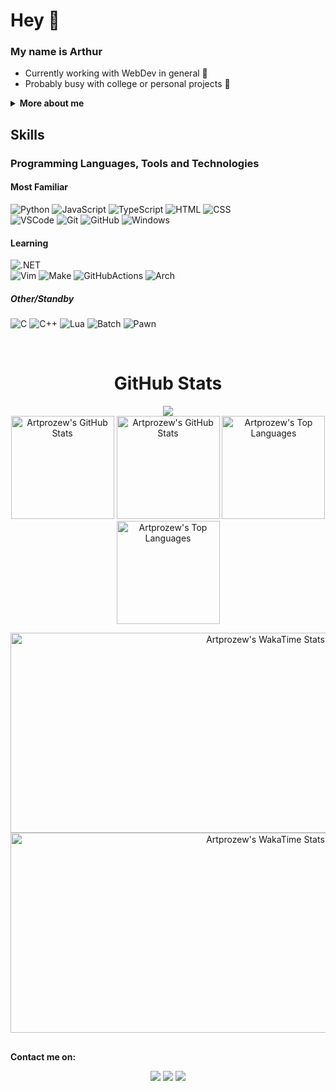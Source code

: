 # Hey 👋

<!-- [![pt-br](https://img.shields.io/badge/readme-pt--br-green)](https://github.com/Artprozew/Artprozew/blob/main/README.pt-br.md) -->

### My name is Arthur

- Currently working with WebDev in general 📘
- Probably busy with college or personal projects 🫠

**<details><summary>More about me</summary>**

I'm a passionate coder from **Brazil**, I've always been fascinated by the potential of **computers** and **technology**. I've been a **self-taught** hobbyist programmer for a long time, but now I'm studying **Software Engineering** in college to take my skills to the next level.

When I'm not coding, I enjoy:
- Gaming 🎮
- Aircrafts ✈️
- Military stuff 🪖
- Cars 🚘
- Philosophy 🏛️
- Going to the gym 💪

</details>

## Skills

### Programming Languages, Tools and Technologies

#### Most Familiar

![Python](https://img.shields.io/badge/Python-3776AB?style=for-the-badge&logo=python&logoColor=white)
![JavaScript](https://img.shields.io/badge/JavaScript-F7DF1E?style=for-the-badge&logo=javascript&logoColor=black)
![TypeScript](https://img.shields.io/badge/TypeScript-358EF1?style=for-the-badge&logo=typescript&logoColor=white)
![HTML](https://img.shields.io/badge/HTML5-E34F26?style=for-the-badge&logo=html5&logoColor=white)
![CSS](https://img.shields.io/badge/CSS3-1572B6?style=for-the-badge&logo=css3&logoColor=white)
</br>
![VSCode](https://img.shields.io/badge/VSCode-007ACC?style=for-the-badge&logo=visual%20studio%20code&logoColor=white)
![Git](https://img.shields.io/badge/GIT-F05032?style=for-the-badge&logo=git&logoColor=white)
![GitHub](https://img.shields.io/badge/GitHub-181717?style=for-the-badge&logo=github&logoColor=white)
![Windows](https://img.shields.io/badge/Windows-0078D4?style=for-the-badge&logo=windows&logoColor=white)

#### Learning

![.NET](https://img.shields.io/badge/.NET-512BD4?style=for-the-badge&logo=dotnet&logoColor=white)
</br>
![Vim](https://img.shields.io/badge/VIM-019733.svg?&style=for-the-badge&logo=vim&logoColor=white)
![Make](https://img.shields.io/badge/Make-%23A42E2B?style=for-the-badge&logo=gnu&logoColor=white)
![GitHubActions](https://img.shields.io/badge/Github%20Actions-282a2e?style=for-the-badge&logo=githubactions&logoColor=367cfe)
![Arch](https://img.shields.io/badge/Arch_Linux-1793D1?style=for-the-badge&logo=arch-linux&logoColor=white)

##### Other/Standby

![C](https://img.shields.io/badge/C-6a9dd3?style=for-the-badge&logo=c&logoColor=white)
![C++](https://img.shields.io/badge/C%2B%2B-00599C?style=for-the-badge&logo=c%2B%2B&logoColor=white)
![Lua](https://img.shields.io/badge/Lua-000080?style=for-the-badge&logo=lua&logoColor=white)
![Batch](https://img.shields.io/badge/Batch-000?style=for-the-badge&logo=batch&logoColor=white)
![Pawn](https://img.shields.io/badge/Pawn-a4875e?style=for-the-badge&logo=pawn&logoColor=white)

</br>

<h1 align="center">GitHub Stats</h1>
<div>
    <div>
        <p align="center">
            <a href="https://github.com/Artprozew"><img src="https://github-profile-trophy.vercel.app/?username=artprozew&theme=onedark&no-bg=true&margin-w=4&column=4&rank=-?,-C"/></a>
            </br>
            <a href="https://github.com/Artprozew#gh-dark-mode-only"> <img height="165cm" alt="Artprozew's GitHub Stats"  src="https://github-readme-stats.vercel.app/api?username=artprozew&show_icons=true&theme=transparent&include_all_commits=true&count_private=true&text_color=ffffff&title_color=3300ff&icon_color=3300ff&hide_border=true"/></a>
            <a href="https://github.com/Artprozew#gh-light-mode-only"> <img height="165cm" alt="Artprozew's GitHub Stats"  src="https://github-readme-stats.vercel.app/api?username=artprozew&show_icons=true&theme=transparent&include_all_commits=true&count_private=true&text_color=000000&title_color=3300ff&icon_color=3300ff&hide_border=true"/></a>
            <a href="https://github.com/Artprozew#gh-dark-mode-only"> <img height="165cm" alt="Artprozew's Top Languages" src="https://github-readme-stats.vercel.app/api/top-langs/?username=artprozew&hide=scala&layout=compact&theme=transparent&langs_count=6&count&text_color=ffffff&title_color=3300ff&icon_color=3300ff&hide_border=true"/></a>
            <a href="https://github.com/Artprozew#gh-light-mode-only"> <img height="165cm" alt="Artprozew's Top Languages" src="https://github-readme-stats.vercel.app/api/top-langs/?username=artprozew&hide=scala&layout=compact&theme=transparent&langs_count=6&count&text_color=000000&title_color=3300ff&icon_color=3300ff&hide_border=true"/></a>
            <!-- isolating anchor tags prevents unwanted underline decoration -->
            <br/>
        </p>
    </div>
    <p align="center">
      <a href="https://github.com/Artprozew#gh-dark-mode-only"> <img height="320cm" width="800cm" align="center" alt="Artprozew's WakaTime Stats" src="https://github-readme-stats.vercel.app/api/wakatime?username=artprozew&layout=compact&theme=transparent&text_color=ffffff&title_color=3300ff&icon_color=3300ff&hide_border=true&hide=xml,tex,autohotkey,tsconfig,java+properties,text,groovy,rpmspec,toml,ini"/></a>
        <a href="https://github.com/Artprozew#gh-light-mode-only"> <img height="320cm" width="800cm" align="center" alt="Artprozew's WakaTime Stats" src="https://github-readme-stats.vercel.app/api/wakatime?username=artprozew&layout=compact&theme=transparent&text_color=000000&title_color=3300ff&icon_color=3300ff&hide_border=true&hide=xml,tex,autohotkey,tsconfig,java+properties,text,groovy,rpmspec,toml,ini,binary,conf,git+config,other"/></a>
    </p>
</div>

##

**Contact me on:**
<div>
  <p align="center">
    <a target="_blank" href="https://www.linkedin.com/in/art-carvalho"><img src="https://img.shields.io/badge/LinkedIn-0077B5?style=for-the-badge&logo=linkedin&logoColor=white"/></a>
    <a target="_blank" href="mailto:arthurbcarvalho2003@gmail.com"><img src="https://img.shields.io/badge/Gmail-D14836?style=for-the-badge&logo=gmail&logoColor=white"/></a>
    <a target="_blank" href="https://wa.me/5527992691117"><img src="https://img.shields.io/badge/WhatsApp-25D366?style=for-the-badge&logo=whatsapp&logoColor=white"/></a>
  </p>
</div>
